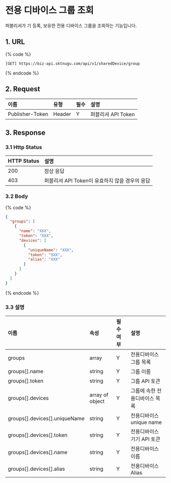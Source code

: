 # 전용 디바이스 그룹 조회

퍼블리셔가 기 등록, 보유한 전용 디바이스 그룹을 조회하는 기능입니다.

## 1. URL <a id="id-&#xC804;&#xC6A9;&#xB514;&#xBC14;&#xC774;&#xC2A4;&#xADF8;&#xB8F9;&#xC870;&#xD68C;v1-1.URL"></a>

{% code %}
```text
[GET] https://biz-api.sktnugu.com/api/v1/sharedDevice/group
```
{% endcode %}

## 2. Request <a id="id-&#xC804;&#xC6A9;&#xB514;&#xBC14;&#xC774;&#xC2A4;&#xADF8;&#xB8F9;&#xC870;&#xD68C;v1-1.URL"></a>

| 이름 | 유형 | 필수 | 설명 |
| :--- | :--- | :--- | :--- |
| Publisher-Token | Header | Y | 퍼블리셔 API Token |

## 3. Response

### 3.1 Http Status

| HTTP Status | 설명 |
| :--- | :--- |
| 200 | 정상 응답 |
| 403 | 퍼블리셔 API Token이 유효하지 않을 경우의 응답 |

###  3.2 Body

{% code %}
```json
{
  "groups": [
    {
      "name": "XXX",
      "token": "XXX",
      "devices": [
        {
          "uniqueName": "XXX",
          "token": "XXX",
          "alias": "XXX"
        }
      ]
    }
  ]
}
```
{% endcode %}

### 3.3 설명

| 이름 | 속성 | 필수여부 | 설명 |
| :--- | :--- | :--- | :--- |
| groups | array | Y | 전용디바이스 그룹 목록 |
| groups\[\].name | string | Y | 그룹 이름 |
| groups\[\].token | string | Y | 그룹 API 토큰 |
| groups\[\].devices | array of object | Y | 그룹에 속한 전용디바이스 목록 |
| groups\[\].devices\[\].uniqueName | string | Y | 전용디바이스 unique name |
| groups\[\].devices\[\].token | string | Y | 전용디바이스 기기 API 토큰 |
| groups\[\].devices\[\].name | string | Y | 전용디바이스 이름 |
| groups\[\].devices\[\].alias | string | Y | 전용디바이스 Alias |

